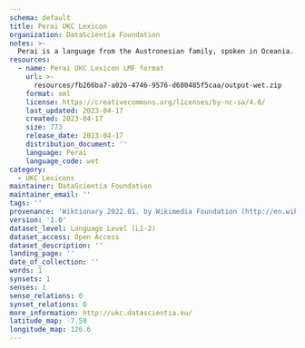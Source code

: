 ```yaml
---
schema: default
title: Perai UKC Lexicon
organization: DataScientia Foundation
notes: >-
  Perai is a language from the Austronesian family, spoken in Oceania. The UKC Lexicon of Perai is represented as a lexico-semantic network. It consists of words, word senses, synsets, as well as sense-level and synset-level relationships.
resources:
  - name: Perai UKC Lexicon LMF format
    url: >-
      resources/fb266ba7-a026-4746-9576-d680485f5caa/output-wet.zip
    format: xml
    license: https://creativecommons.org/licenses/by-nc-sa/4.0/
    last_updated: 2023-04-17
    created: 2023-04-17
    size: 773
    release_date: 2023-04-17
    distribution_document: ''
    language: Perai
    language_code: wet
category:
  - UKC Lexicons
maintainer: DataScientia Foundation
maintainer_email: ''
tags: ''
provenance: 'Wiktionary 2022.01. by Wikimedia Foundation (http://en.wiktionary.org); Princeton WordNet 2.1 by Princeton University (https://wordnet.princeton.edu)'
version: '1.0'
dataset_level: Language Level (L1-2)
dataset_access: Open Access
dataset_description: ''
landing_page: ''
date_of_collection: ''
words: 1
synsets: 1
senses: 1
sense_relations: 0
synset_relations: 0
more_information: http://ukc.datascientia.eu/
latitude_map: -7.58
longitude_map: 126.6
---
```

